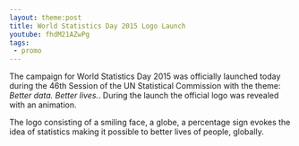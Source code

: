 ```yaml
---
layout: theme:post
title: World Statistics Day 2015 Logo Launch
youtube: fhdM21AZwPg
tags:
 - promo
---
```


The campaign for World Statistics Day 2015 was officially launched today during the 46th Session of the UN Statistical Commission with the theme: *Better data. Better lives.*. During the launch the official logo was revealed with an animation.

The logo consisting of a smiling face, a globe, a percentage sign evokes the idea of statistics making it possible to better lives of people, globally.
